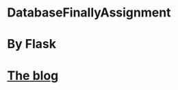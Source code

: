 # DatabaseFinallyAssignment

# By Flask

# [The blog](https://zong4.github.io/2022/06/06/18DatabaseFinalAssignment/#%E9%A1%B6%E6%A0%8F)

